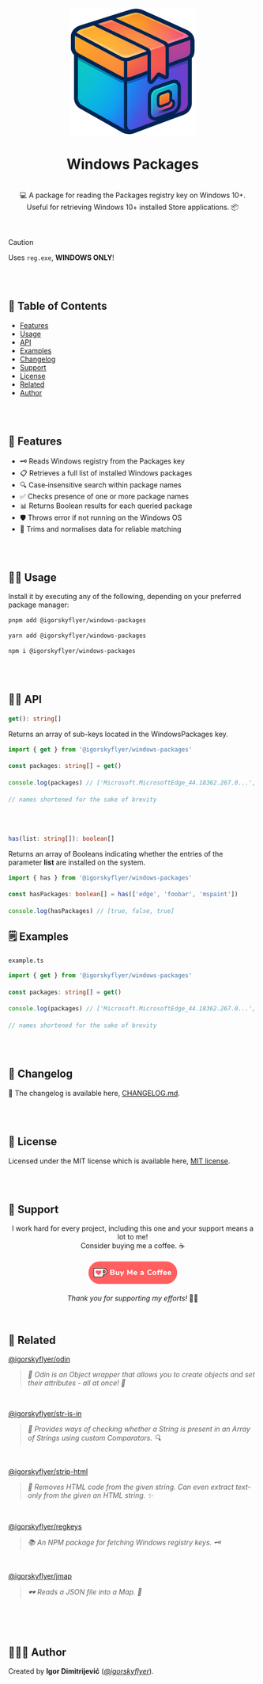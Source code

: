 <div align="center">
  <img src="https://raw.githubusercontent.com/igorskyflyer/npm-windows-packages/main/media/windows-packages.png" alt="Icon of Windows Packages" width="256" height="256">
<h1 align="center">Windows Packages</h1>
</div>

<br>

<div align="center">
  💻 A package for reading the Packages registry key on Windows 10+. Useful for retrieving Windows 10+ installed Store applications. 📦
</div>

<br>
<br>

> [!CAUTION]
> Uses `reg.exe`, **WINDOWS ONLY**!
>

<br>
<br>

## 📃 Table of Contents

- [Features](#-features)
- [Usage](#-usage)
- [API](#-api)
- [Examples](#️-examples)
- [Changelog](#-changelog)
- [Support](#-support)
- [License](#-license)
- [Related](#-related)
- [Author](#-author)

<br>
<br>

## 🤖 Features

- 🗝 Reads Windows registry from the Packages key
- 📋 Retrieves a full list of installed Windows packages
- 🔍 Case‑insensitive search within package names
- ✅ Checks presence of one or more package names
- 📊 Returns Boolean results for each queried package
- 🛡 Throws error if not running on the Windows OS
- 🧹 Trims and normalises data for reliable matching

<br>
<br>

## 🕵🏼 Usage

Install it by executing any of the following, depending on your preferred package manager:

```bash
pnpm add @igorskyflyer/windows-packages
```

```bash
yarn add @igorskyflyer/windows-packages
```

```bash
npm i @igorskyflyer/windows-packages
```

<br>
<br>

## 🤹🏼 API


```ts
get(): string[]
```

Returns an array of sub-keys located in the WindowsPackages key.

```ts
import { get } from '@igorskyflyer/windows-packages'

const packages: string[] = get()

console.log(packages) // ['Microsoft.MicrosoftEdge_44.18362.267.0...', 'Microsoft.Microsoft3DViewer_7.1908.9012.0...',...]

// names shortened for the sake of brevity
```

<br>
<br>

```ts
has(list: string[]): boolean[]
```

Returns an array of Booleans indicating whether the entries of the parameter **list** are installed on the system.

```ts
import { has } from '@igorskyflyer/windows-packages'

const hasPackages: boolean[] = has(['edge', 'foobar', 'mspaint'])

console.log(hasPackages) // [true, false, true]
```

## 🗒️ Examples

`example.ts`
```ts
import { get } from '@igorskyflyer/windows-packages'

const packages: string[] = get()

console.log(packages) // ['Microsoft.MicrosoftEdge_44.18362.267.0...', 'Microsoft.Microsoft3DViewer_7.1908.9012.0...',...]

// names shortened for the sake of brevity
```

<br>
<br>

## 📝 Changelog

📑 The changelog is available here, [CHANGELOG.md](https://github.com/igorskyflyer/npm-windows-packages/blob/main/CHANGELOG.md).

<br>
<br>

## 🪪 License

Licensed under the MIT license which is available here, [MIT license](https://github.com/igorskyflyer/npm-windows-packages/blob/main/LICENSE.txt).

<br>
<br>

## 💖 Support

<div align="center">
  I work hard for every project, including this one and your support means a lot to me!
  <br>
  Consider buying me a coffee. ☕
  <br>
  <br>
  <a href="https://ko-fi.com/igorskyflyer" target="_blank"><img src="https://raw.githubusercontent.com/igorskyflyer/igorskyflyer/main/assets/ko-fi.png" alt="Donate to igorskyflyer" width="180" height="46"></a>
  <br>
  <br>
  <em>Thank you for supporting my efforts!</em> 🙏😊
</div>

<br>
<br>

## 🧬 Related

[@igorskyflyer/odin](https://www.npmjs.com/package/@igorskyflyer/odin)

> _🔱 Odin is an Object wrapper that allows you to create objects and set their attributes - all at once! 🔺_

<br>

[@igorskyflyer/str-is-in](https://www.npmjs.com/package/@igorskyflyer/str-is-in)

> _🧵 Provides ways of checking whether a String is present in an Array of Strings using custom Comparators. 🔍_

<br>

[@igorskyflyer/strip-html](https://www.npmjs.com/package/@igorskyflyer/strip-html)

> _🥞 Removes HTML code from the given string. Can even extract text-only from the given an HTML string. ✨_

<br>

[@igorskyflyer/regkeys](https://www.npmjs.com/package/@igorskyflyer/regkeys)

> _📚 An NPM package for fetching Windows registry keys. 🗝_

<br>

[@igorskyflyer/jmap](https://www.npmjs.com/package/@igorskyflyer/jmap)

> _🕶️ Reads a JSON file into a Map. 🌻_

<br>
<br>
<br>

## 👨🏻‍💻 Author
Created by **Igor Dimitrijević** ([*@igorskyflyer*](https://github.com/igorskyflyer/)).
